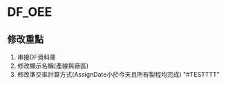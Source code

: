 # DF_OEE
## 修改重點
  1. 串接DF資料庫
  2. 修改顯示名稱(產線與廠區)
  3. 修改準交率計算方式(AssignDate小於今天且所有製程均完成)
"#TESTTTT" 
